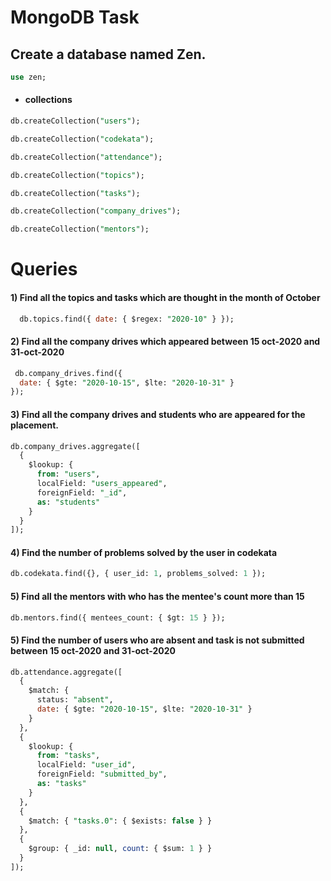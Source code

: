 # **MongoDB Task**

## Create a database named Zen.

```sql
use zen;
```

- #### collections

```sql
db.createCollection("users");

```

```sql
db.createCollection("codekata");

```

```sql
db.createCollection("attendance");

```

```sql
db.createCollection("topics");

```

```sql
db.createCollection("tasks");

```

```sql
db.createCollection("company_drives");

```

```sql
db.createCollection("mentors");

```

# **Queries**

#### 1) Find all the topics and tasks which are thought in the month of October

```sql
  db.topics.find({ date: { $regex: "2020-10" } });
```

#### 2) Find all the company drives which appeared between 15 oct-2020 and 31-oct-2020

```sql
 db.company_drives.find({
  date: { $gte: "2020-10-15", $lte: "2020-10-31" }
});
```

#### 3) Find all the company drives and students who are appeared for the placement.

```sql
db.company_drives.aggregate([
  {
    $lookup: {
      from: "users",
      localField: "users_appeared",
      foreignField: "_id",
      as: "students"
    }
  }
]);
```

#### 4) Find the number of problems solved by the user in codekata

```sql
db.codekata.find({}, { user_id: 1, problems_solved: 1 });
```
#### 5) Find all the mentors with who has the mentee's count more than 15
```sql
db.mentors.find({ mentees_count: { $gt: 15 } });

```

#### 5) Find the number of users who are absent and task is not submitted  between 15 oct-2020 and 31-oct-2020
```sql
db.attendance.aggregate([
  {
    $match: {
      status: "absent",
      date: { $gte: "2020-10-15", $lte: "2020-10-31" }
    }
  },
  {
    $lookup: {
      from: "tasks",
      localField: "user_id",
      foreignField: "submitted_by",
      as: "tasks"
    }
  },
  {
    $match: { "tasks.0": { $exists: false } }
  },
  {
    $group: { _id: null, count: { $sum: 1 } }
  }
]);
```